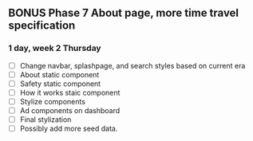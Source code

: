 ## BONUS Phase 7 About page, more time travel specification
### 1 day, week 2 Thursday

- [ ] Change navbar, splashpage, and search styles based on current era
- [ ] About static component
- [ ] Safety static component
- [ ] How it works staic component
- [ ] Stylize components
- [ ] Ad components on dashboard
- [ ] Final stylization
- [ ] Possibly add more seed data.
